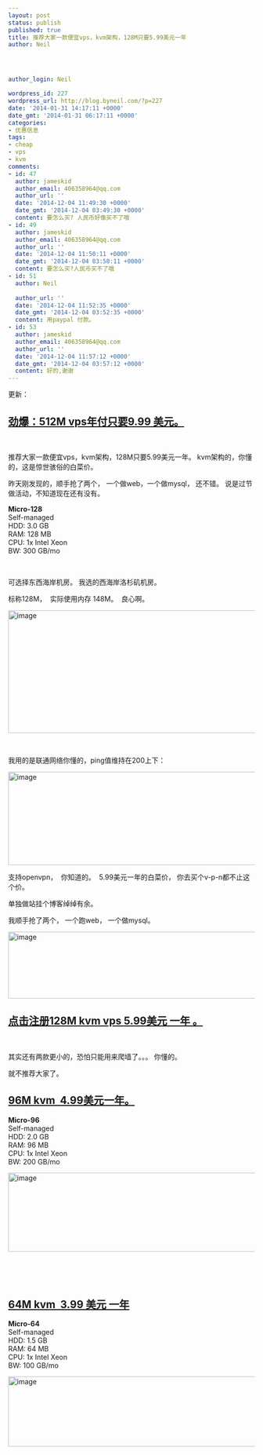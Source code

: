 ```yaml
---
layout: post
status: publish
published: true
title: 推荐大家一款便宜vps，kvm架构，128M只要5.99美元一年
author: Neil




author_login: Neil

wordpress_id: 227
wordpress_url: http://blog.byneil.com/?p=227
date: '2014-01-31 14:17:11 +0000'
date_gmt: '2014-01-31 06:17:11 +0000'
categories:
- 优惠信息
tags:
- cheap
- vps
- kvm
comments:
- id: 47
  author: jameskid
  author_email: 406358964@qq.com
  author_url: ''
  date: '2014-12-04 11:49:30 +0000'
  date_gmt: '2014-12-04 03:49:30 +0000'
  content: 要怎么买? 人民币好像买不了哦
- id: 49
  author: jameskid
  author_email: 406358964@qq.com
  author_url: ''
  date: '2014-12-04 11:50:11 +0000'
  date_gmt: '2014-12-04 03:50:11 +0000'
  content: 要怎么买?人民币买不了哦
- id: 51
  author: Neil
  
  author_url: ''
  date: '2014-12-04 11:52:35 +0000'
  date_gmt: '2014-12-04 03:52:35 +0000'
  content: 用paypal 付款。
- id: 53
  author: jameskid
  author_email: 406358964@qq.com
  author_url: ''
  date: '2014-12-04 11:57:12 +0000'
  date_gmt: '2014-12-04 03:57:12 +0000'
  content: 好的,谢谢
---
```

<p>更新：</p>
<h2><a href="http://blog.byneil.com/512MVps" target="_blank">劲爆：512M vps年付只要9.99 美元。</a></h2>
<p>&nbsp;</p>
<p>推荐大家一款便宜vps，kvm架构，128M只要5.99美元一年。 kvm架构的，你懂的，这是惊世骇俗的白菜价。</p>
<p>昨天刚发现的，顺手抢了两个， 一个做web，一个做mysql， 还不错。 说是过节做活动，不知道现在还有没有。</p>
<p><strong>Micro-128</strong><br />
Self-managed<br />
HDD: 3.0 GB<br />
RAM: 128 MB<br />
CPU: 1x Intel Xeon<br />
BW: 300 GB/mo</p>
<p>&nbsp;</p>
<p>可选择东西海岸机房。 我选的西海岸洛杉矶机房。</p>
<p>标称128M，&nbsp; 实际使用内存 148M。&nbsp; 良心啊。</p>
<p><a href="http://blog.byneil.com/128mVps599" target="_blank"><img style="display: inline; border: 0px;" title="image" src="http://blog.byneil.com/wp-content/uploads/2014/01/image19.png" alt="image" width="591" height="250" border="0" /></a></p>
<p>&nbsp;</p>
<p>我用的是联通网络你懂的，ping值维持在200上下：</p>
<p><a href="http://blog.byneil.com/128mVps599" target="_blank"><img style="display: inline; border-width: 0px;" title="image" src="http://blog.byneil.com/wp-content/uploads/2014/01/image15.png" alt="image" width="547" height="190" border="0" /></a></p>
<p>支持openvpn，&nbsp; 你知道的。&nbsp; 5.99美元一年的白菜价， 你去买个v-p-n都不止这个价。</p>
<p>单独做站挂个博客绰绰有余。</p>
<p>我顺手抢了两个， 一个跑web， 一个做mysql。</p>
<p><a href="http://blog.byneil.com/128mVps599" target="_blank"><img style="display: inline; border: 0px;" title="image" src="http://blog.byneil.com/wp-content/uploads/2014/01/image31.png" alt="image" width="928" height="136" border="0" /></a></p>
<h2><strong><a href="http://blog.byneil.com/128mVps599" target="_blank">点击注册128M kvm vps 5.99美元 一年 。</a></strong></h2>
<p>&nbsp;</p>
<p>其实还有两款更小的，恐怕只能用来爬墙了。。。 你懂的。</p>
<p>就不推荐大家了。</p>
<h2><strong><a href="http://blog.byneil.com/96Mvps" target="_blank">96M kvm&nbsp; 4.99美元一年。</a></strong></h2>
<p><strong>Micro-96</strong><br />
Self-managed<br />
HDD: 2.0 GB<br />
RAM: 96 MB<br />
CPU: 1x Intel Xeon<br />
BW: 200 GB/mo</p>
<p><a href="http://blog.byneil.com/96Mvps" target="_blank"><img style="display: inline; border: 0px;" title="image" src="http://blog.byneil.com/wp-content/uploads/2014/01/image171.png" alt="image" width="932" height="161" border="0" /></a></p>
<p>&nbsp;</p>
<p>&nbsp;</p>
<h2><strong><a href="http://blog.byneil.com/64Mvps" target="_blank">64M kvm&nbsp; 3.99 美元 一年</a></strong></h2>
<p><strong>Micro-64</strong><br />
Self-managed<br />
HDD: 1.5 GB<br />
RAM: 64 MB<br />
CPU: 1x Intel Xeon<br />
BW: 100 GB/mo</p>
<p><a href="http://blog.byneil.com/64Mvps" target="_blank"><img style="display: inline; border: 0px;" title="image" src="http://blog.byneil.com/wp-content/uploads/2014/01/image23.png" alt="image" width="915" height="143" border="0" /></a></p>
